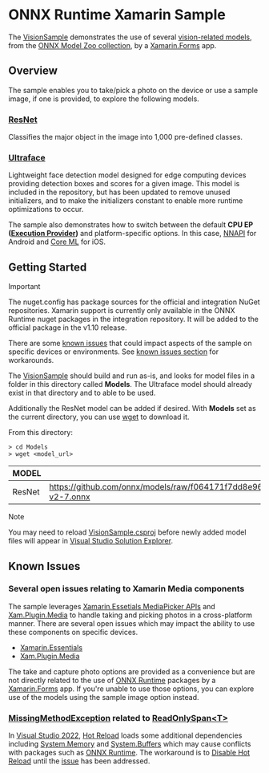 # ONNX Runtime Xamarin Sample

The [VisionSample](VisionSample/VisionSample.sln) demonstrates the use of several [vision-related models](https://github.com/onnx/models/tree/f064171f7dd8e962a8a5b34eac8e1bcf83cebbde#vision), from the [ONNX Model Zoo collection](https://github.com/onnx/models/tree/f064171f7dd8e962a8a5b34eac8e1bcf83cebbde#onnx-model-zoo), by a [Xamarin.Forms](https://dotnet.microsoft.com/apps/xamarin/xamarin-forms) app. 

## Overview
The sample enables you to take/pick a photo on the device or use a sample image, if one is provided, to explore the following models.

### [ResNet](https://github.com/onnx/models/tree/f064171f7dd8e962a8a5b34eac8e1bcf83cebbde/vision/classification/resnet#resnet)

Classifies the major object in the image into 1,000 pre-defined classes.

### [Ultraface](https://github.com/onnx/models/tree/f064171f7dd8e962a8a5b34eac8e1bcf83cebbde/vision/body_analysis/ultraface#ultra-lightweight-face-detection-model)

Lightweight face detection model designed for edge computing devices providing detection boxes and scores for a given image. 
This model is included in the repository, but has been updated to remove unused initializers, and to make the initializers constant to enable more runtime optimizations to occur.

The sample also demonstrates how to switch between the default **CPU EP ([Execution Provider](https://onnxruntime.ai/docs/execution-providers))** and platform-specific options. In this case, [NNAPI](https://onnxruntime.ai/docs/execution-providers/NNAPI-ExecutionProvider.html) for Android and [Core ML](https://onnxruntime.ai/docs/execution-providers/CoreML-ExecutionProvider.html) for iOS.

## Getting Started

> [!IMPORTANT] 
> The nuget.config has package sources for the official and integration NuGet repositories. 
> Xamarin support is currently only available in the ONNX Runtime nuget packages in the integration repository. It will be added to the official package in the v1.10 release.
>
> There are some [known issues](#known-issues) that could impact aspects of the sample on specific devices or environments. See [known issues section](#known-issues) for workarounds.

The [VisionSample](VisionSample/VisionSample.sln) should build and run as-is, and looks for model files in a folder in this directory called **Models**. 
The Ultraface model should already exist in that directory and to able to be used.

Additionally the ResNet model can be added if desired.
With **Models** set as the current directory, you can use [wget](https://www.gnu.org/software/wget) to download it.

From this directory:
```
> cd Models
> wget <model_url>
```

| MODEL  | DOWNLOAD URL | Size   |
| ------ | ------------ | ------ |
| ResNet  | https://github.com/onnx/models/raw/f064171f7dd8e962a8a5b34eac8e1bcf83cebbde/vision/classification/resnet/model/resnet50-v2-7.onnx | 97.7 MB |

> [!NOTE] 
> You may need to reload [VisionSample.csproj](VisionSample/VisionSample.csproj) before newly added model files will appear in [Visual Studio Solution Explorer](https://docs.microsoft.com/visualstudio/ide/use-solution-explorer?view=vs-2022).

## Known Issues

### Several open issues relating to Xamarin Media components

The sample leverages [Xamarin.Essetials MediaPicker APIs](https://docs.microsoft.com/xamarin/essentials/media-picker?context=xamarin%2Fxamarin-forms&tabs=android) and [Xam.Plugin.Media](https://github.com/jamesmontemagno/MediaPlugin#media-plugin-for-xamarin-and-windows) to handle taking and picking photos in a cross-platform manner. There are several open issues which may impact the ability to use these components on specific devices. 

- [Xamarin.Essentials](https://github.com/xamarin/Essentials/issues)
- [Xam.Plugin.Media](https://github.com/jamesmontemagno/MediaPlugin/issues)

The take and capture photo options are provided as a convenience but are not directly related to the use of [ONNX Runtime](https://www.nuget.org/packages/Microsoft.ML.OnnxRuntime) packages by a [Xamarin.Forms](https://dotnet.microsoft.com/apps/xamarin/xamarin-forms) app. If you're unable to use those options, you can explore use of the models using the sample image option instead.

### [MissingMethodException](https://docs.microsoft.com/dotnet/api/system.missingmethodexception) related to [ReadOnlySpan&lt;T>](https://docs.microsoft.com/dotnet/api/system.readonlyspan-1)

In [Visual Studio 2022](https://visualstudio.microsoft.com), [Hot Reload](https://docs.microsoft.com/xamarin/xamarin-forms/xaml/hot-reload) loads some additional dependencies including [System.Memory](https://www.nuget.org/packages/System.Memory) and [System.Buffers](https://www.nuget.org/packages/System.Buffers) which may cause conflicts with packages such as [ONNX Runtime](https://www.nuget.org/packages/Microsoft.ML.OnnxRuntime.Managed). The workaround is to [Disable Hot Reload](https://docs.microsoft.com/xamarin/xamarin-forms/xaml/hot-reload#enable-xaml-hot-reload-for-xamarinforms) until the [issue](https://developercommunity.visualstudio.com/t/bug-in-visual-studio-2022-xamarin-signalr-method-n/1528510#T-N1585809) has been addressed.